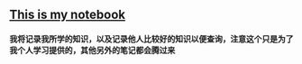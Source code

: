 ## [This is my notebook](https://thefoxfairy.gitbook.io/notes/)

#### 我将记录我所学的知识，以及记录他人比较好的知识以便查询，注意这个只是为了我个人学习提供的，其他另外的笔记都会腾过来



